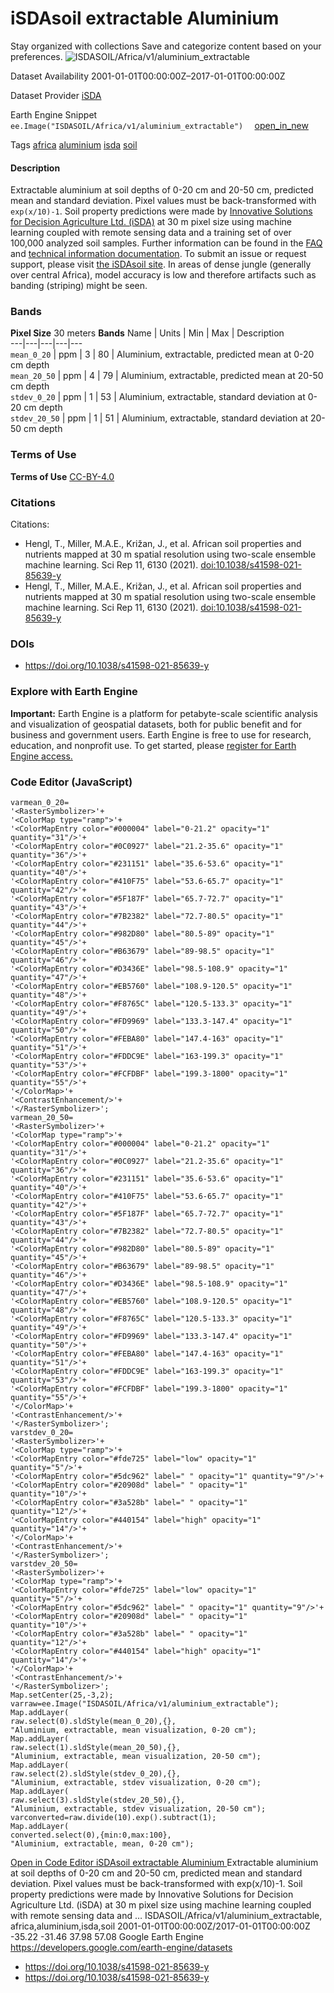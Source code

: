  
#  iSDAsoil extractable Aluminium 
Stay organized with collections  Save and categorize content based on your preferences. 
![ISDASOIL/Africa/v1/aluminium_extractable](https://developers.google.com/earth-engine/datasets/images/ISDASOIL/ISDASOIL_Africa_v1_aluminium_extractable_sample.png) 

Dataset Availability
    2001-01-01T00:00:00Z–2017-01-01T00:00:00Z 

Dataset Provider
     [ iSDA ](https://isda-africa.com/) 

Earth Engine Snippet
     `    ee.Image("ISDASOIL/Africa/v1/aluminium_extractable")   ` [ open_in_new ](https://code.earthengine.google.com/?scriptPath=Examples:Datasets/ISDASOIL/ISDASOIL_Africa_v1_aluminium_extractable) 

Tags
     [africa](https://developers.google.com/earth-engine/datasets/tags/africa) [aluminium](https://developers.google.com/earth-engine/datasets/tags/aluminium) [isda](https://developers.google.com/earth-engine/datasets/tags/isda) [soil](https://developers.google.com/earth-engine/datasets/tags/soil)
#### Description
Extractable aluminium at soil depths of 0-20 cm and 20-50 cm, predicted mean and standard deviation.
Pixel values must be back-transformed with `exp(x/10)-1`.
Soil property predictions were made by [Innovative Solutions for Decision Agriculture Ltd. (iSDA)](https://isda-africa.com/) at 30 m pixel size using machine learning coupled with remote sensing data and a training set of over 100,000 analyzed soil samples.
Further information can be found in the [FAQ](https://www.isda-africa.com/isdasoil/faq/) and [technical information documentation](https://www.isda-africa.com/isdasoil/technical-information/). To submit an issue or request support, please visit [the iSDAsoil site](https://isda-africa.com/isdasoil).
In areas of dense jungle (generally over central Africa), model accuracy is low and therefore artifacts such as banding (striping) might be seen.
### Bands
**Pixel Size** 30 meters 
**Bands**
Name | Units | Min | Max | Description  
---|---|---|---|---  
`mean_0_20` | ppm |  3  |  80  | Aluminium, extractable, predicted mean at 0-20 cm depth  
`mean_20_50` | ppm |  4  |  79  | Aluminium, extractable, predicted mean at 20-50 cm depth  
`stdev_0_20` | ppm |  1  |  53  | Aluminium, extractable, standard deviation at 0-20 cm depth  
`stdev_20_50` | ppm |  1  |  51  | Aluminium, extractable, standard deviation at 20-50 cm depth  
### Terms of Use
**Terms of Use**
[CC-BY-4.0](https://spdx.org/licenses/CC-BY-4.0.html)
### Citations
Citations:
  * Hengl, T., Miller, M.A.E., Križan, J., et al. African soil properties and nutrients mapped at 30 m spatial resolution using two-scale ensemble machine learning. Sci Rep 11, 6130 (2021). [doi:10.1038/s41598-021-85639-y](https://doi.org/10.1038/s41598-021-85639-y)
  * Hengl, T., Miller, M.A.E., Križan, J., et al. African soil properties and nutrients mapped at 30 m spatial resolution using two-scale ensemble machine learning. Sci Rep 11, 6130 (2021). [doi:10.1038/s41598-021-85639-y](https://doi.org/10.1038/s41598-021-85639-y)


### DOIs
  * [ https://doi.org/10.1038/s41598-021-85639-y ](https://doi.org/10.1038/s41598-021-85639-y)


### Explore with Earth Engine
**Important:** Earth Engine is a platform for petabyte-scale scientific analysis and visualization of geospatial datasets, both for public benefit and for business and government users. Earth Engine is free to use for research, education, and nonprofit use. To get started, please [register for Earth Engine access.](https://console.cloud.google.com/earth-engine)
### Code Editor (JavaScript)
```
varmean_0_20=
'<RasterSymbolizer>'+
'<ColorMap type="ramp">'+
'<ColorMapEntry color="#000004" label="0-21.2" opacity="1" quantity="31"/>'+
'<ColorMapEntry color="#0C0927" label="21.2-35.6" opacity="1" quantity="36"/>'+
'<ColorMapEntry color="#231151" label="35.6-53.6" opacity="1" quantity="40"/>'+
'<ColorMapEntry color="#410F75" label="53.6-65.7" opacity="1" quantity="42"/>'+
'<ColorMapEntry color="#5F187F" label="65.7-72.7" opacity="1" quantity="43"/>'+
'<ColorMapEntry color="#7B2382" label="72.7-80.5" opacity="1" quantity="44"/>'+
'<ColorMapEntry color="#982D80" label="80.5-89" opacity="1" quantity="45"/>'+
'<ColorMapEntry color="#B63679" label="89-98.5" opacity="1" quantity="46"/>'+
'<ColorMapEntry color="#D3436E" label="98.5-108.9" opacity="1" quantity="47"/>'+
'<ColorMapEntry color="#EB5760" label="108.9-120.5" opacity="1" quantity="48"/>'+
'<ColorMapEntry color="#F8765C" label="120.5-133.3" opacity="1" quantity="49"/>'+
'<ColorMapEntry color="#FD9969" label="133.3-147.4" opacity="1" quantity="50"/>'+
'<ColorMapEntry color="#FEBA80" label="147.4-163" opacity="1" quantity="51"/>'+
'<ColorMapEntry color="#FDDC9E" label="163-199.3" opacity="1" quantity="53"/>'+
'<ColorMapEntry color="#FCFDBF" label="199.3-1800" opacity="1" quantity="55"/>'+
'</ColorMap>'+
'<ContrastEnhancement/>'+
'</RasterSymbolizer>';
varmean_20_50=
'<RasterSymbolizer>'+
'<ColorMap type="ramp">'+
'<ColorMapEntry color="#000004" label="0-21.2" opacity="1" quantity="31"/>'+
'<ColorMapEntry color="#0C0927" label="21.2-35.6" opacity="1" quantity="36"/>'+
'<ColorMapEntry color="#231151" label="35.6-53.6" opacity="1" quantity="40"/>'+
'<ColorMapEntry color="#410F75" label="53.6-65.7" opacity="1" quantity="42"/>'+
'<ColorMapEntry color="#5F187F" label="65.7-72.7" opacity="1" quantity="43"/>'+
'<ColorMapEntry color="#7B2382" label="72.7-80.5" opacity="1" quantity="44"/>'+
'<ColorMapEntry color="#982D80" label="80.5-89" opacity="1" quantity="45"/>'+
'<ColorMapEntry color="#B63679" label="89-98.5" opacity="1" quantity="46"/>'+
'<ColorMapEntry color="#D3436E" label="98.5-108.9" opacity="1" quantity="47"/>'+
'<ColorMapEntry color="#EB5760" label="108.9-120.5" opacity="1" quantity="48"/>'+
'<ColorMapEntry color="#F8765C" label="120.5-133.3" opacity="1" quantity="49"/>'+
'<ColorMapEntry color="#FD9969" label="133.3-147.4" opacity="1" quantity="50"/>'+
'<ColorMapEntry color="#FEBA80" label="147.4-163" opacity="1" quantity="51"/>'+
'<ColorMapEntry color="#FDDC9E" label="163-199.3" opacity="1" quantity="53"/>'+
'<ColorMapEntry color="#FCFDBF" label="199.3-1800" opacity="1" quantity="55"/>'+
'</ColorMap>'+
'<ContrastEnhancement/>'+
'</RasterSymbolizer>';
varstdev_0_20=
'<RasterSymbolizer>'+
'<ColorMap type="ramp">'+
'<ColorMapEntry color="#fde725" label="low" opacity="1" quantity="5"/>'+
'<ColorMapEntry color="#5dc962" label=" " opacity="1" quantity="9"/>'+
'<ColorMapEntry color="#20908d" label=" " opacity="1" quantity="10"/>'+
'<ColorMapEntry color="#3a528b" label=" " opacity="1" quantity="12"/>'+
'<ColorMapEntry color="#440154" label="high" opacity="1" quantity="14"/>'+
'</ColorMap>'+
'<ContrastEnhancement/>'+
'</RasterSymbolizer>';
varstdev_20_50=
'<RasterSymbolizer>'+
'<ColorMap type="ramp">'+
'<ColorMapEntry color="#fde725" label="low" opacity="1" quantity="5"/>'+
'<ColorMapEntry color="#5dc962" label=" " opacity="1" quantity="9"/>'+
'<ColorMapEntry color="#20908d" label=" " opacity="1" quantity="10"/>'+
'<ColorMapEntry color="#3a528b" label=" " opacity="1" quantity="12"/>'+
'<ColorMapEntry color="#440154" label="high" opacity="1" quantity="14"/>'+
'</ColorMap>'+
'<ContrastEnhancement/>'+
'</RasterSymbolizer>';
Map.setCenter(25,-3,2);
varraw=ee.Image("ISDASOIL/Africa/v1/aluminium_extractable");
Map.addLayer(
raw.select(0).sldStyle(mean_0_20),{},
"Aluminium, extractable, mean visualization, 0-20 cm");
Map.addLayer(
raw.select(1).sldStyle(mean_20_50),{},
"Aluminium, extractable, mean visualization, 20-50 cm");
Map.addLayer(
raw.select(2).sldStyle(stdev_0_20),{},
"Aluminium, extractable, stdev visualization, 0-20 cm");
Map.addLayer(
raw.select(3).sldStyle(stdev_20_50),{},
"Aluminium, extractable, stdev visualization, 20-50 cm");
varconverted=raw.divide(10).exp().subtract(1);
Map.addLayer(
converted.select(0),{min:0,max:100},
"Aluminium, extractable, mean, 0-20 cm");
```
[ Open in Code Editor ](https://code.earthengine.google.com/?scriptPath=Examples:Datasets/ISDASOIL/ISDASOIL_Africa_v1_aluminium_extractable)
[ iSDAsoil extractable Aluminium ](https://developers.google.com/earth-engine/datasets/catalog/ISDASOIL_Africa_v1_aluminium_extractable)
Extractable aluminium at soil depths of 0-20 cm and 20-50 cm, predicted mean and standard deviation. Pixel values must be back-transformed with exp(x/10)-1. Soil property predictions were made by Innovative Solutions for Decision Agriculture Ltd. (iSDA) at 30 m pixel size using machine learning coupled with remote sensing data and …
ISDASOIL/Africa/v1/aluminium_extractable, africa,aluminium,isda,soil 
2001-01-01T00:00:00Z/2017-01-01T00:00:00Z
-35.22 -31.46 37.98 57.08 
Google Earth Engine
https://developers.google.com/earth-engine/datasets
  * [ https://doi.org/10.1038/s41598-021-85639-y ](https://doi.org/https://isda-africa.com/)
  * [ https://doi.org/10.1038/s41598-021-85639-y ](https://doi.org/https://developers.google.com/earth-engine/datasets/catalog/ISDASOIL_Africa_v1_aluminium_extractable)


